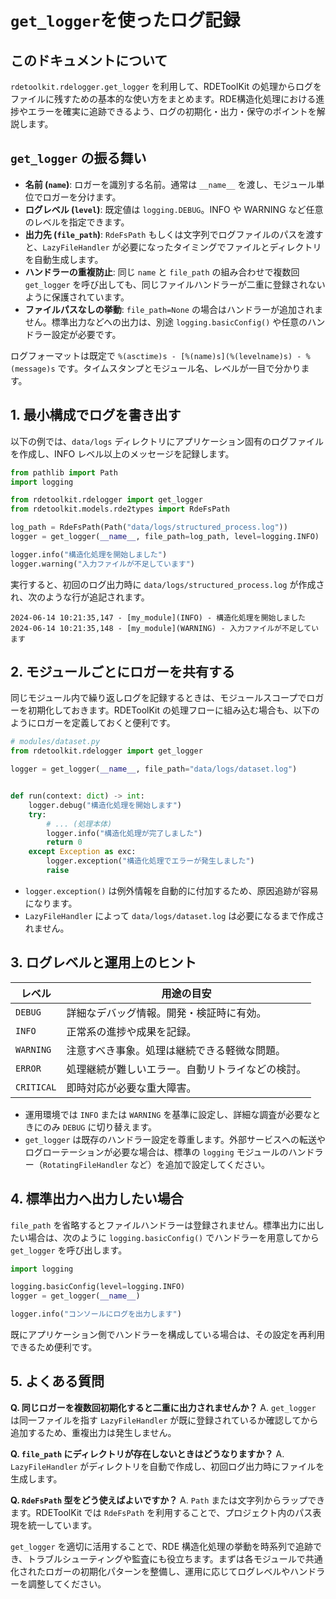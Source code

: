 # `get_logger`を使ったログ記録

## このドキュメントについて

`rdetoolkit.rdelogger.get_logger` を利用して、RDEToolKit の処理からログをファイルに残すための基本的な使い方をまとめます。RDE構造化処理における進捗やエラーを確実に追跡できるよう、ログの初期化・出力・保守のポイントを解説します。

## `get_logger` の振る舞い

- **名前 (`name`)**: ロガーを識別する名前。通常は `__name__` を渡し、モジュール単位でロガーを分けます。
- **ログレベル (`level`)**: 既定値は `logging.DEBUG`。INFO や WARNING など任意のレベルを指定できます。
- **出力先 (`file_path`)**: `RdeFsPath` もしくは文字列でログファイルのパスを渡すと、`LazyFileHandler` が必要になったタイミングでファイルとディレクトリを自動生成します。
- **ハンドラーの重複防止**: 同じ `name` と `file_path` の組み合わせで複数回 `get_logger` を呼び出しても、同じファイルハンドラーが二重に登録されないように保護されています。
- **ファイルパスなしの挙動**: `file_path=None` の場合はハンドラーが追加されません。標準出力などへの出力は、別途 `logging.basicConfig()` や任意のハンドラー設定が必要です。

ログフォーマットは既定で `%(asctime)s - [%(name)s](%(levelname)s) - %(message)s` です。タイムスタンプとモジュール名、レベルが一目で分かります。

## 1. 最小構成でログを書き出す

以下の例では、`data/logs` ディレクトリにアプリケーション固有のログファイルを作成し、INFO レベル以上のメッセージを記録します。

```python
from pathlib import Path
import logging

from rdetoolkit.rdelogger import get_logger
from rdetoolkit.models.rde2types import RdeFsPath

log_path = RdeFsPath(Path("data/logs/structured_process.log"))
logger = get_logger(__name__, file_path=log_path, level=logging.INFO)

logger.info("構造化処理を開始しました")
logger.warning("入力ファイルが不足しています")
```

実行すると、初回のログ出力時に `data/logs/structured_process.log` が作成され、次のような行が追記されます。

```
2024-06-14 10:21:35,147 - [my_module](INFO) - 構造化処理を開始しました
2024-06-14 10:21:35,148 - [my_module](WARNING) - 入力ファイルが不足しています
```

## 2. モジュールごとにロガーを共有する

同じモジュール内で繰り返しログを記録するときは、モジュールスコープでロガーを初期化しておきます。RDEToolKit の処理フローに組み込む場合も、以下のようにロガーを定義しておくと便利です。

```python
# modules/dataset.py
from rdetoolkit.rdelogger import get_logger

logger = get_logger(__name__, file_path="data/logs/dataset.log")


def run(context: dict) -> int:
    logger.debug("構造化処理を開始します")
    try:
        # ... (処理本体)
        logger.info("構造化処理が完了しました")
        return 0
    except Exception as exc:
        logger.exception("構造化処理でエラーが発生しました")
        raise
```

- `logger.exception()` は例外情報を自動的に付加するため、原因追跡が容易になります。
- `LazyFileHandler` によって `data/logs/dataset.log` は必要になるまで作成されません。

## 3. ログレベルと運用上のヒント

| レベル          | 用途の目安                                     |
| ---------------- | ---------------------------------------------- |
| `DEBUG`          | 詳細なデバッグ情報。開発・検証時に有効。       |
| `INFO`           | 正常系の進捗や成果を記録。                     |
| `WARNING`        | 注意すべき事象。処理は継続できる軽微な問題。   |
| `ERROR`          | 処理継続が難しいエラー。自動リトライなどの検討。|
| `CRITICAL`       | 即時対応が必要な重大障害。                     |

- 運用環境では `INFO` または `WARNING` を基準に設定し、詳細な調査が必要なときにのみ `DEBUG` に切り替えます。
- `get_logger` は既存のハンドラー設定を尊重します。外部サービスへの転送やログローテーションが必要な場合は、標準の `logging` モジュールのハンドラー（`RotatingFileHandler` など）を追加で設定してください。

## 4. 標準出力へ出力したい場合

`file_path` を省略するとファイルハンドラーは登録されません。標準出力に出したい場合は、次のように `logging.basicConfig()` でハンドラーを用意してから `get_logger` を呼び出します。

```python
import logging

logging.basicConfig(level=logging.INFO)
logger = get_logger(__name__)

logger.info("コンソールにログを出力します")
```

既にアプリケーション側でハンドラーを構成している場合は、その設定を再利用できるため便利です。

## 5. よくある質問

**Q. 同じロガーを複数回初期化すると二重に出力されませんか？**
A. `get_logger` は同一ファイルを指す `LazyFileHandler` が既に登録されているか確認してから追加するため、重複出力は発生しません。

**Q. `file_path` にディレクトリが存在しないときはどうなりますか？**
A. `LazyFileHandler` がディレクトリを自動で作成し、初回ログ出力時にファイルを生成します。

**Q. `RdeFsPath` 型をどう使えばよいですか？**
A. `Path` または文字列からラップできます。RDEToolKit では `RdeFsPath` を利用することで、プロジェクト内のパス表現を統一しています。

`get_logger` を適切に活用することで、RDE 構造化処理の挙動を時系列で追跡でき、トラブルシューティングや監査にも役立ちます。まずは各モジュールで共通化されたロガーの初期化パターンを整備し、運用に応じてログレベルやハンドラーを調整してください。
